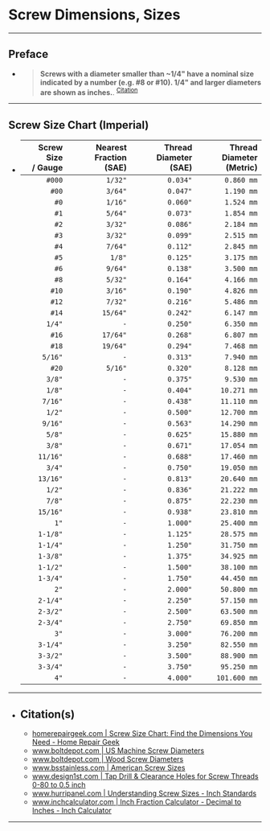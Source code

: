 <!-- https://github.com/mcavallo-git/Coding/blob/main/hardware/screws-screwdrivers/screw-dimensions-sizes.md -->

# Screw Dimensions, Sizes

<!-- ------------------------------ -->

***
## Preface
  - > **Screws with a diameter smaller than ~1/4" have a nominal size indicated by a number (e.g. #8 or #10). 1/4" and larger diameters are shown as inches.**. <sup><a href="http://www.hurripanel.com/content/218822/pdf_docs/screw_size_chart.pdf">Citation</a></sup>

<!-- ------------------------------ -->

***
## Screw Size Chart (Imperial)
  - | Screw Size<br />/ Gauge | Nearest Fraction<br />(SAE) | Thread Diameter<br />(SAE) | Thread Diameter<br />(Metric) |
    | ----------------------: | --------------------------: | -------------------------: | ----------------------------: |
    |                  `#000` |                     `1/32"` |                   `0.034"` |                    `0.860 mm` |
    |                   `#00` |                     `3/64"` |                   `0.047"` |                    `1.190 mm` |
    |                    `#0` |                     `1/16"` |                   `0.060"` |                    `1.524 mm` |
    |                    `#1` |                     `5/64"` |                   `0.073"` |                    `1.854 mm` |
    |                    `#2` |                     `3/32"` |                   `0.086"` |                    `2.184 mm` |
    |                    `#3` |                     `3/32"` |                   `0.099"` |                    `2.515 mm` |
    |                    `#4` |                     `7/64"` |                   `0.112"` |                    `2.845 mm` |
    |                    `#5` |                      `1/8"` |                   `0.125"` |                    `3.175 mm` |
    |                    `#6` |                     `9/64"` |                   `0.138"` |                    `3.500 mm` |
    |                    `#8` |                     `5/32"` |                   `0.164"` |                    `4.166 mm` |
    |                   `#10` |                     `3/16"` |                   `0.190"` |                    `4.826 mm` |
    |                   `#12` |                     `7/32"` |                   `0.216"` |                    `5.486 mm` |
    |                   `#14` |                    `15/64"` |                   `0.242"` |                    `6.147 mm` |
    |                  `1/4"` |                         `-` |                   `0.250"` |                    `6.350 mm` |
    |                   `#16` |                    `17/64"` |                   `0.268"` |                    `6.807 mm` |
    |                   `#18` |                    `19/64"` |                   `0.294"` |                    `7.468 mm` |
    |                 `5/16"` |                         `-` |                   `0.313"` |                    `7.940 mm` |
    |                   `#20` |                     `5/16"` |                   `0.320"` |                    `8.128 mm` |
    |                  `3/8"` |                         `-` |                   `0.375"` |                    `9.530 mm` |
    |                  `1/8"` |                         `-` |                   `0.404"` |                   `10.271 mm` |
    |                 `7/16"` |                         `-` |                   `0.438"` |                   `11.110 mm` |
    |                  `1/2"` |                         `-` |                   `0.500"` |                   `12.700 mm` |
    |                 `9/16"` |                         `-` |                   `0.563"` |                   `14.290 mm` |
    |                  `5/8"` |                         `-` |                   `0.625"` |                   `15.880 mm` |
    |                  `3/8"` |                         `-` |                   `0.671"` |                   `17.054 mm` |
    |                `11/16"` |                         `-` |                   `0.688"` |                   `17.460 mm` |
    |                  `3/4"` |                         `-` |                   `0.750"` |                   `19.050 mm` |
    |                `13/16"` |                         `-` |                   `0.813"` |                   `20.640 mm` |
    |                  `1/2"` |                         `-` |                   `0.836"` |                   `21.222 mm` |
    |                  `7/8"` |                         `-` |                   `0.875"` |                   `22.230 mm` |
    |                `15/16"` |                         `-` |                   `0.938"` |                   `23.810 mm` |
    |                    `1"` |                         `-` |                   `1.000"` |                   `25.400 mm` |
    |                `1-1/8"` |                         `-` |                   `1.125"` |                   `28.575 mm` |
    |                `1-1/4"` |                         `-` |                   `1.250"` |                   `31.750 mm` |
    |                `1-3/8"` |                         `-` |                   `1.375"` |                   `34.925 mm` |
    |                `1-1/2"` |                         `-` |                   `1.500"` |                   `38.100 mm` |
    |                `1-3/4"` |                         `-` |                   `1.750"` |                   `44.450 mm` |
    |                    `2"` |                         `-` |                   `2.000"` |                   `50.800 mm` |
    |                `2-1/4"` |                         `-` |                   `2.250"` |                   `57.150 mm` |
    |                `2-3/2"` |                         `-` |                   `2.500"` |                   `63.500 mm` |
    |                `2-3/4"` |                         `-` |                   `2.750"` |                   `69.850 mm` |
    |                    `3"` |                         `-` |                   `3.000"` |                   `76.200 mm` |
    |                `3-1/4"` |                         `-` |                   `3.250"` |                   `82.550 mm` |
    |                `3-3/2"` |                         `-` |                   `3.500"` |                   `88.900 mm` |
    |                `3-3/4"` |                         `-` |                   `3.750"` |                   `95.250 mm` |
    |                    `4"` |                         `-` |                   `4.000"` |                  `101.600 mm` |



***

- ## Citation(s)
  - [homerepairgeek.com | Screw Size Chart: Find the Dimensions You Need - Home Repair Geek](https://homerepairgeek.com/tips/screw-size-chart.html)
  - [www.boltdepot.com | US Machine Screw Diameters](https://www.boltdepot.com/fastener-information/machine-screws/machine-screw-diameter.aspx)
  - [www.boltdepot.com | Wood Screw Diameters](https://www.boltdepot.com/fastener-information/wood-screws/Wood-Screw-Diameter.aspx)
  - [www.bsstainless.com | American Screw Sizes](https://www.bsstainless.com/american-screw-sizes)
  - [www.design1st.com | Tap Drill & Clearance Holes for Screw Threads 0-80 to 0.5 inch](https://www.design1st.com/Design-Resource-Library/engineering_data/TapDrillClearanceHoles.pdf)
  - [www.hurripanel.com | Understanding Screw Sizes - Inch Standards](http://www.hurripanel.com/content/218822/pdf_docs/screw_size_chart.pdf)
  - [www.inchcalculator.com | Inch Fraction Calculator - Decimal to Inches - Inch Calculator](https://www.inchcalculator.com/inch-fraction-calculator/)

***
